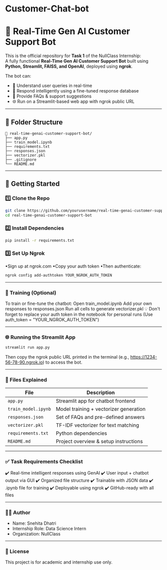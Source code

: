 # Customer-Chat-bot

# 🤖 Real-Time Gen AI Customer Support Bot

This is the official repository for **Task 1** of the NullClass Internship:  
A fully functional **Real-Time Gen AI Customer Support Bot** built using **Python, Streamlit, FAISS, and OpenAI**, deployed using **ngrok**.

The bot can:
- 🧠 Understand user queries in real-time
- 💬 Respond intelligently using a fine-tuned response database
- 🧾 Provide FAQs & support suggestions
- 🌐 Run on a Streamlit-based web app with ngrok public URL

---

## 🔧 Folder Structure
```
📁 real-time-genai-customer-support-bot/
├── app.py
├── train_model.ipynb
├── requirements.txt
├── responses.json
├── vectorizer.pkl
├── .gitignore
└── README.md
```

---

## 🚀 Getting Started

### 1️⃣ Clone the Repo
```bash
git clone https://github.com/yourusername/real-time-genai-customer-support-bot.git
cd real-time-genai-customer-support-bot
```
### 2️⃣ Install Dependencies
```bash
pip install -r requirements.txt
```
### 3️⃣ Set Up Ngrok
•Sign up at ngrok.com
•Copy your auth token
•Then authenticate:
```bash
ngrok config add-authtoken YOUR_NGROK_AUTH_TOKEN
```

---

### 🧠 Training (Optional)
To train or fine-tune the chatbot:
Open train_model.ipynb
Add your own responses to responses.json
Run all cells to generate vectorizer.pkl
💡 Don't forget to replace your auth token in the notebook for personal runs
(Use auth_token = "YOUR_NGROK_AUTH_TOKEN")

---

### 🌐 Running the Streamlit App
```bash
streamlit run app.py
```
Then copy the ngrok public URL printed in the terminal (e.g., https://1234-56-78-90.ngrok.io) to access the bot.

---

### 📁 Files Explained
| File                | Description                            |
| ------------------- | -------------------------------------- |
| `app.py`            | Streamlit app for chatbot frontend     |
| `train_model.ipynb` | Model training + vectorizer generation |
| `responses.json`    | Set of FAQs and pre-defined answers    |
| `vectorizer.pkl`    | TF-IDF vectorizer for text matching    |
| `requirements.txt`  | Python dependencies                    |
| `README.md`         | Project overview & setup instructions  |

---

### ✅ Task Requirements Checklist
✔️ Real-time intelligent responses using GenAI
✔️ User input + chatbot output via GUI
✔️ Organized file structure
✔️ Trainable with JSON data
✔️ .ipynb file for training
✔️ Deployable using ngrok
✔️ GitHub-ready with all files

---

### 🧑‍💻 Author
* Name: Snehita Dhatri
* Internship Role: Data Science Intern
* Organization: NullClass

---

### 📜 License
This project is for academic and internship use only.
